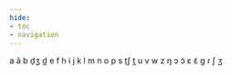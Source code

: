 ```yaml
---
hide:
- toc
- navigation
---
```

a
ã
b
d̠ʒ
d̪
e
f
h
i
j
k
l
m
n
o
p
s
t̠ʃ
t̪
u
v
w
z
ŋ
ɔ
ɔ̃
ɛ
ɛ̃
ɡ
ɾ
ʃ
ʒ
